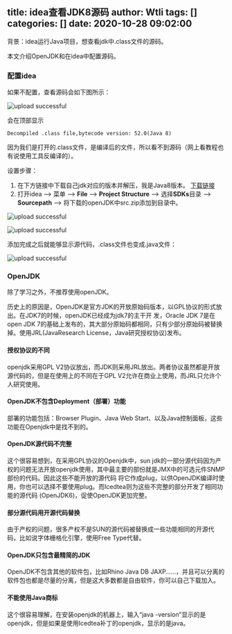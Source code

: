 title: idea查看JDK8源码
author: Wtli
tags: []
categories: []
date: 2020-10-28 09:02:00
---
背景：idea运行Java项目，想查看jdk中.class文件的源码。

本文介绍OpenJDK和在idea中配置源码。

<!--more-->

### 配置idea

如果不配置，查看源码会如下图所示：

![upload successful](/images/pasted-60.png)


会在顶部显示
```
Decompiled .class file,bytecode version: 52.0(Java 8)
```

因为我们是打开的.class文件，是编译后的文件，所以看不到源码（网上看教程也有说使用工具反编译的）。

设置步骤：
1. 在下方链接中下载自己jdk对应的版本并解压，我是Java8版本。
[下载链接](https://www.injdk.cn/)
2. 打开idea  -\-\>  菜单 \-\-\>  **File** \-\-\> **Project Structure** -\-\> 选择**SDKs**目录 -\-\> **Sourcepath** -\-\>  将下载的openJDK中src.zip添加到目录中。

![upload successful](/images/pasted-10.png)

![upload successful](/images/pasted-11.png)

添加完成之后就能够显示源代码，.class文件也变成.java文件：

![upload successful](/images/pasted-12.png)



### OpenJDK

除了学习之外，不推荐使用openJDK。

历史上的原因是，OpenJDK是官方JDK的开放原始码版本，以GPL协议的形式放出。在JDK7的时候，openJDK已经成为jdk7的主干开 发，Oracle JDK 7是在open JDK 7的基础上发布的，其大部分原始码都相同，只有少部分原始码被替换掉。使用JRL(JavaResearch License，Java研究授权协议)发布。

#### 授权协议的不同

openjdk采用GPL V2协议放出，而JDK则采用JRL放出。两者协议虽然都是开放源代码的，但是在使用上的不同在于GPL V2允许在商业上使用，而JRL只允许个人研究使用。

#### OpenJDK不包含Deployment（部署）功能

部署的功能包括：Browser Plugin、Java Web Start、以及Java控制面板，这些功能在Openjdk中是找不到的。

#### OpenJDK源代码不完整

这个很容易想到，在采用GPL协议的Openjdk中，sun jdk的一部分源代码因为产权的问题无法开放openjdk使用，其中最主要的部份就是JMX中的可选元件SNMP部份的代码。因此这些不能开放的源代码 将它作成plug，以供OpenJDK编译时使用，你也可以选择不要使用plug。而Icedtea则为这些不完整的部分开发了相同功能的源代码 (OpenJDK6)，促使OpenJDK更加完整。

#### 部分源代码用开源代码替换

由于产权的问题，很多产权不是SUN的源代码被替换成一些功能相同的开源代码，比如说字体栅格化引擎，使用Free Type代替。

#### OpenJDK只包含最精简的JDK

OpenJDK不包含其他的软件包，比如Rhino Java DB JAXP……，并且可以分离的软件包也都是尽量的分离，但是这大多数都是自由软件，你可以自己下载加入。

#### 不能使用Java商标

这个很容易理解，在安装openjdk的机器上，输入“java -version”显示的是openjdk，但是如果是使用Icedtea补丁的openjdk，显示的是java。